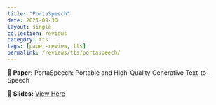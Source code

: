 ```yaml
---
title: "PortaSpeech"
date: 2021-09-30
layout: single
collection: reviews
category: tts
tags: [paper-review, tts]
permalink: /reviews/tts/portaspeech/
---
```


📝 **Paper:** PortaSpeech: Portable and High-Quality Generative Text-to-Speech
<!-- 🔍 **Summary:** This paper introduces a **flow-based** model for TTS, improving **robustness** compared to Tacotron. -->

📄 **Slides:** [View Here](https://docs.google.com/presentation/d/16bXwCg5RVBEJvpnYmZ2d5aLJTZD8c-3p/edit?usp=sharing&ouid=116677507102760525154&rtpof=true&sd=true)